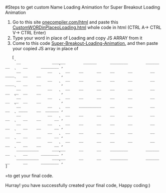 #Steps to get custom Name Loading Animation for Super Breakout Loading Animation

1) Go to this site [onecompiler.com/html](https://onecompiler.com/html) and paste this [CustomWORDinPlaceoLoading.html](https://github.com/harshmaybe/Super-Breakout-Custom-Name-Loading-Animation/blob/main/CustomWORDinPlaceoLoading.html) whole code in html (CTRL A-> CTRL V-> CTRL Enter)
2) Type your word in place of Loading and copy JS ARRAY from it
3) Come to this code [Super-Breakout-Loading-Animation.](https://github.com/harshmaybe/Super-Breakout-Loading-Animation./blob/main/Loading.html) and then paste your copied JS array in place of
```
   [
    `__              ______        ______      ________        ______      __      __      ________`,
    `__            __      __    __      __    __      __        __        ____    __    __        `,
    `__            __      __    __      __    __      __        __        ____    __    __        `,
    `__            __      __    __      __    __      __        __        __  __  __    __        `,
    `__            __      __    __      __    __      __        __        __  __  __    __        `,
    `__            __      __    __________    __      __        __        __    ____    __  ______`,
    `__            __      __    __      __    __      __        __        __      __    __      __`,
    `__            __      __    __      __    __      __        __        __      __    __      __`,
    `__            __      __    __      __    __      __        __        __      __    __      __`,
    `__            __      __    __      __    __      __        __        __      __    __      __`,
    `__________      ______      __      __    ________        ______      __      __      ________`,
    `__________      ______      __      __    ________        ______      __      __      ________`,
]
```
 =to get your final code. 

 
 Hurray! you have successfully created your final code, Happy coding:)
